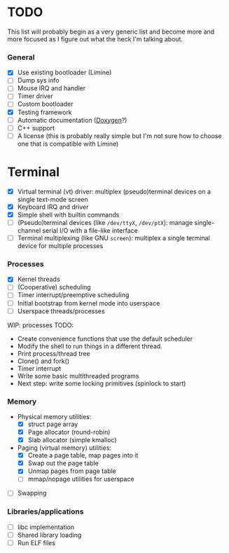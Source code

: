 # TODO
This list will probably begin as a very generic list and become more and more focused as I figure out what the heck I'm talking about.

### General
- [X] Use existing bootloader (Limine)
- [ ] Dump sys info
- [ ] Mouse IRQ and handler
- [ ] Timer driver
- [ ] Custom bootloader
- [X] Testing framework
- [ ] Automatic documentation ([Doxygen](https://www.doxygen.nl/)?)
- [ ] C++ support
- [ ] A license (this is probably really simple but I'm not sure how to choose one that is compatible with Limine)

# Terminal
- [X] Virtual terminal (vt) driver: multiplex (pseudo)terminal devices on a single text-mode screen
- [X] Keyboard IRQ and driver
- [X] Simple shell with builtin commands
- [ ] (Pseudo)terminal devices (like `/dev/ttyX`, `/dev/ptX`): manage single-channel serial I/O with a file-like interface
- [ ] Terminal multiplexing (like GNU `screen`): multiplex a single terminal device for multiple processes

### Processes
- [X] Kernel threads
- [ ] (Cooperative) scheduling
- [ ] Timer interrupt/preemptive scheduling
- [ ] Initial bootstrap from kernel mode into userspace
- [ ] Userspace threads/processes

WIP: processes TODO:
- Create convenience functions that use the default scheduler
- Modify the shell to run things in a different thread.
- Print process/thread tree
- Clone() and fork()
- Timer interrupt
- Write some basic multithreaded programs
- Next step: write some locking primitives (spinlock to start)

### Memory
- Physical memory utilities:
  - [X] struct page array
  - [X] Page allocator (round-robin)
  - [X] Slab allocator (simple kmalloc)
- Paging (virtual memory) utilities:
  - [X] Create a page table, map pages into it
  - [X] Swap out the page table
  - [X] Unmap pages from page table
  - [ ] mmap/nopage utilities for userspace
- [ ] Swapping

### Libraries/applications
- [ ] libc implementation
- [ ] Shared library loading
- [ ] Run ELF files

